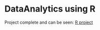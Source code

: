 # DataAnalytics using R

Project complete and can be seen:
[R project ](https://rpubs.com/nabeels91/1000440)
